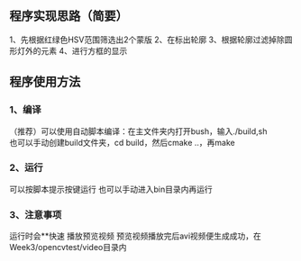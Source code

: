 ## 程序实现思路（简要）
1、先根据红绿色HSV范围筛选出2个蒙版
2、在标出轮廓
3、根据轮廓过滤掉除圆形灯外的元素
4、进行方框的显示
## 程序使用方法  
### 1、编译  
（推荐）可以使用自动脚本编译：在主文件夹内打开bush，输入./build,sh  
也可以手动创建build文件夹，cd build，然后cmake ..，再make  
### 2、运行
可以按脚本提示按键运行
也可以手动进入bin目录内再运行
### 3、注意事项
运行时会**快速 播放预览视频
预览视频播放完后avi视频便生成成功，在Week3/opencvtest/video目录内
